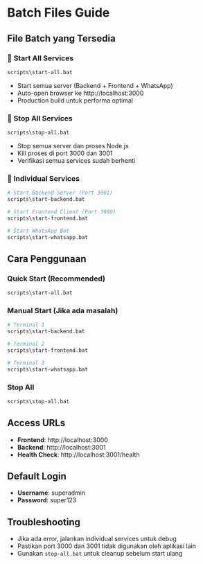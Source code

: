 # Batch Files Guide

## File Batch yang Tersedia

### 🚀 **Start All Services**
```bash
scripts\start-all.bat
```
- Start semua server (Backend + Frontend + WhatsApp)
- Auto-open browser ke http://localhost:3000
- Production build untuk performa optimal

### 🛑 **Stop All Services**
```bash
scripts\stop-all.bat
```
- Stop semua server dan proses Node.js
- Kill proses di port 3000 dan 3001
- Verifikasi semua services sudah berhenti

### 🔧 **Individual Services**
```bash
# Start Backend Server (Port 3001)
scripts\start-backend.bat

# Start Frontend Client (Port 3000)
scripts\start-frontend.bat

# Start WhatsApp Bot
scripts\start-whatsapp.bat
```

## Cara Penggunaan

### **Quick Start (Recommended)**
```bash
scripts\start-all.bat
```

### **Manual Start (Jika ada masalah)**
```bash
# Terminal 1
scripts\start-backend.bat

# Terminal 2
scripts\start-frontend.bat

# Terminal 3
scripts\start-whatsapp.bat
```

### **Stop All**
```bash
scripts\stop-all.bat
```

## Access URLs
- **Frontend**: http://localhost:3000
- **Backend**: http://localhost:3001
- **Health Check**: http://localhost:3001/health

## Default Login
- **Username**: superadmin
- **Password**: super123

## Troubleshooting
- Jika ada error, jalankan individual services untuk debug
- Pastikan port 3000 dan 3001 tidak digunakan oleh aplikasi lain
- Gunakan `stop-all.bat` untuk cleanup sebelum start ulang
